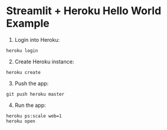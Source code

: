# Streamlit + Heroku Hello World Example

1. Login into Heroku:
```
heroku login
```

2. Create Heroku instance:
```
heroku create 
```

3. Push the app:
```
git push heroku master
```

4. Run the app:
```
heroku ps:scale web=1
heroku open
```